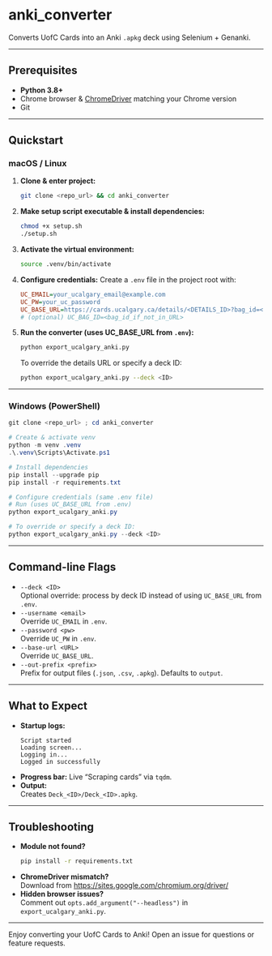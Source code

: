 # anki_converter

Converts UofC Cards into an Anki `.apkg` deck using Selenium + Genanki.

---

## Prerequisites

- **Python 3.8+**
- Chrome browser & [ChromeDriver](https://sites.google.com/chromium.org/driver/) matching your Chrome version
- Git

---

## Quickstart

### macOS / Linux

1. **Clone & enter project:**

   ```bash
   git clone <repo_url> && cd anki_converter
   ```

2. **Make setup script executable & install dependencies:**

   ```bash
   chmod +x setup.sh
   ./setup.sh
   ```

3. **Activate the virtual environment:**

   ```bash
   source .venv/bin/activate
   ```

4. **Configure credentials:**
   Create a `.env` file in the project root with:

   ```ini
   UC_EMAIL=your_ucalgary_email@example.com
   UC_PW=your_uc_password
   UC_BASE_URL=https://cards.ucalgary.ca/details/<DETAILS_ID>?bag_id=<BAG_ID>
   # (optional) UC_BAG_ID=<bag_id_if_not_in_URL>
   ```

5. **Run the converter (uses UC_BASE_URL from `.env`):**
   ```bash
   python export_ucalgary_anki.py
   ```
   To override the details URL or specify a deck ID:
   ```bash
   python export_ucalgary_anki.py --deck <ID>
   ```

---

### Windows (PowerShell)

```powershell
git clone <repo_url> ; cd anki_converter

# Create & activate venv
python -m venv .venv
.\.venv\Scripts\Activate.ps1

# Install dependencies
pip install --upgrade pip
pip install -r requirements.txt

# Configure credentials (same .env file)
# Run (uses UC_BASE_URL from .env)
python export_ucalgary_anki.py

# To override or specify a deck ID:
python export_ucalgary_anki.py --deck <ID>
```

---

## Command-line Flags

- `--deck <ID>`  
  Optional override: process by deck ID instead of using `UC_BASE_URL` from `.env`.
- `--username <email>`  
  Override `UC_EMAIL` in `.env`.
- `--password <pw>`  
  Override `UC_PW` in `.env`.
- `--base-url <URL>`  
  Override `UC_BASE_URL`.
- `--out-prefix <prefix>`  
  Prefix for output files (`.json`, `.csv`, `.apkg`). Defaults to `output`.

---

## What to Expect

- **Startup logs:**
  ```
  Script started
  Loading screen...
  Logging in...
  Logged in successfully
  ```
- **Progress bar:** Live “Scraping cards” via `tqdm`.
- **Output:**  
  Creates `Deck_<ID>/Deck_<ID>.apkg`.

---

## Troubleshooting

- **Module not found?**
  ```bash
  pip install -r requirements.txt
  ```
- **ChromeDriver mismatch?**  
  Download from https://sites.google.com/chromium.org/driver/
- **Hidden browser issues?**  
  Comment out `opts.add_argument("--headless")` in `export_ucalgary_anki.py`.

---

Enjoy converting your UofC Cards to Anki! Open an issue for questions or feature requests.
